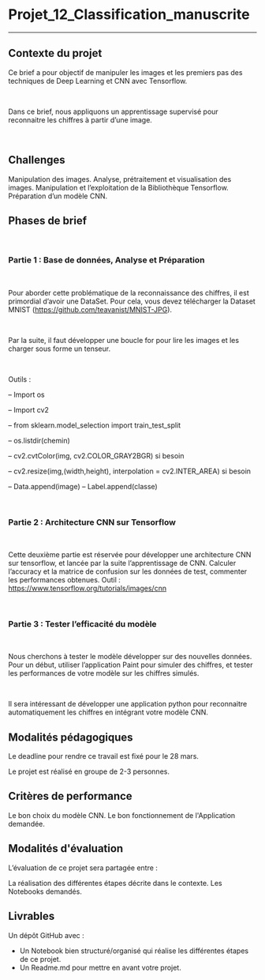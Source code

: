 # Projet_12_Classification_manuscrite
---

## Contexte du projet
Ce brief a pour objectif de manipuler les images et les premiers pas des techniques de Deep Learning et CNN avec Tensorflow.

​

Dans ce brief, nous appliquons un apprentissage supervisé pour reconnaitre les chiffres à partir d’une image.

​

## Challenges

Manipulation des images.
Analyse, prétraitement et visualisation des images.
Manipulation et l’exploitation de la Bibliothèque Tensorflow.
Préparation d’un modèle CNN.
​

## Phases de brief

​

### Partie 1 : Base de données, Analyse et Préparation

​

Pour aborder cette problématique de la reconnaissance des chiffres, il est primordial d’avoir une DataSet. Pour cela, vous devez télécharger la Dataset MNIST (https://github.com/teavanist/MNIST-JPG).

​

Par la suite, il faut développer une boucle for pour lire les images et les charger sous forme un tenseur.

​

Outils :

– Import os

– Import cv2

– from sklearn.model_selection import train_test_split

– os.listdir(chemin)

– cv2.cvtColor(img, cv2.COLOR_GRAY2BGR) si besoin

– cv2.resize(img,(width,height), interpolation = cv2.INTER_AREA) si besoin

– Data.append(image) – Label.append(classe)

​

### Partie 2 : Architecture CNN sur Tensorflow

​

Cette deuxième partie est réservée pour développer une architecture CNN sur tensorflow, et lancée par la suite l’apprentissage de CNN. Calculer l’accuracy et la matrice de confusion sur les données de test, commenter les performances obtenues. Outil : https://www.tensorflow.org/tutorials/images/cnn

​

### Partie 3 : Tester l’efficacité du modèle

​

Nous cherchons à tester le modèle développer sur des nouvelles données. Pour un début, utiliser l’application Paint pour simuler des chiffres, et tester les performances de votre modèle sur les chiffres simulés.

​

Il sera intéressant de développer une application python pour reconnaitre automatiquement les chiffres en intégrant votre modèle CNN.

## Modalités pédagogiques
Le deadline pour rendre ce travail est fixé pour le 28 mars.

Le projet est réalisé en groupe de 2-3 personnes.

## Critères de performance
Le bon choix du modèle CNN.
Le bon fonctionnement de l'Application demandée.

## Modalités d'évaluation
L’évaluation de ce projet sera partagée entre :

La réalisation des différentes étapes décrite dans le contexte.
Les Notebooks demandés.

## Livrables
Un dépôt GitHub avec :
-   Un Notebook bien structuré/organisé qui réalise les différentes étapes de ce projet.
-   Un Readme.md pour mettre en avant votre projet.
